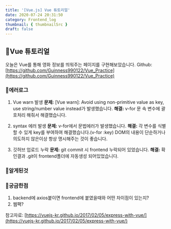 ```yaml
---
title: '[Vue.js] Vue 튜토리얼'
date: 2020-07-24 20:31:50
category: Frontend_log
thumbnail: { thumbnailSrc }
draft: false
---
```



## 🌟Vue 튜토리얼
오늘은 Vue를 통해 영화 정보를 띄워주는 페이지를 구현해보았습니다.
Github: [https://github.com/Guinness990122/Vue_Practice](https://github.com/Guinness990122/Vue_Practice)

### 🎯에러로그
1. Vue warn 발생
**문제:** [Vue warn]: Avoid using non-primitive value as key, use string/number value instead가 발생했습니다.
**해결:** v-for 문 속 변수에 괄호처리 해줘서 해결했습니다.

2. syntax 에러 발생
**문제:** v-for에서 문법에러가 발생했습니다. 
**해결:** 각 변수를 식별할 수 있게 key를 부여하여 해결했습니다.(v-for :key) DOM의 내용이 단순하거나 의도하지 않은이상 항상 명시해주는 것이 좋습니다.

3. 깃허브 업로드 누락
**문제:** git commit 시 frontend 누락되어 있었습니다.
**해결:** 확인결과 .git이 frontend폴더에 자동생성 되어있었습니다.

### 🎯알게된것

### 🎯궁금한점
1. backend에 axios붙이면 frontend에 붙였을때와 어떤 차이점이 있는지?
2. 웹팩?

참고자료: [https://vuejs-kr.github.io/2017/02/05/express-with-vue/](https://vuejs-kr.github.io/2017/02/05/express-with-vue/)